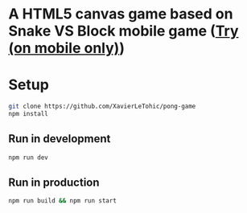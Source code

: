A HTML5 canvas game based on Snake VS Block mobile game ([Try (on mobile only)](https://snake-vs-block.now.sh))
=====================

# Setup
```bash
git clone https://github.com/XavierLeTohic/pong-game
npm install
```

## Run in development
```bash
npm run dev
```

## Run in production
```bash
npm run build && npm run start
```